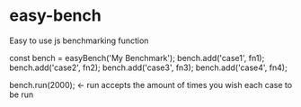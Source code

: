 # easy-bench
Easy to use js benchmarking function

const bench = easyBench('My Benchmark');
bench.add('case1', fn1);
bench.add('case2', fn2);
bench.add('case3', fn3);
bench.add('case4', fn4);

bench.run(2000); <- run accepts the amount of times you wish each case to be run
